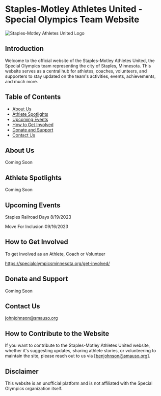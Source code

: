 # Staples-Motley Athletes United - Special Olympics Team Website

![Staples-Motley Athletes United Logo](https://cdn.discordapp.com/attachments/1126185715865227435/1130207030276272269/TeamLogoTest.png)

## Introduction

Welcome to the official website of the Staples-Motley Athletes United, the Special Olympics team representing the city of Staples, Minnesota. This website serves as a central hub for athletes, coaches, volunteers, and supporters to stay updated on the team's activities, events, achievements, and much more.

## Table of Contents

- [About Us](#about-us)
- [Athlete Spotlights](#athlete-spotlights)
- [Upcoming Events](#upcoming-events)
- [How to Get Involved](#how-to-get-involved)
- [Donate and Support](#donate-and-support)
- [Contact Us](#contact-us)

## About Us

Coming Soon

## Athlete Spotlights

Coming Soon

## Upcoming Events

Staples Railroad Days 8/19/2023

Move For Inclusion 09/16/2023

## How to Get Involved

To get involved as an Athlete, Coach or Volunteer

https://specialolympicsminnesota.org/get-involved/

## Donate and Support

Coming Soon

## Contact Us

johnjohnson@smauso.org

## How to Contribute to the Website

If you want to contribute to the Staples-Motley Athletes United website, whether it's suggesting updates, sharing athlete stories, or volunteering to maintain the site, please reach out to us via [benjohnson@smauso.org].

## Disclaimer

This website is an unofficial platform and is not affiliated with the Special Olympics organization itself.
